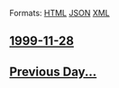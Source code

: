 
Formats: [HTML](1999/11/28/index.html)  [JSON](1999/11/28/index.json)  [XML](1999/11/28/index.xml)  

## [1999-11-28](/news/1999/11/28/index.md)

## [Previous Day...](/news/1999/11/27/index.md)

